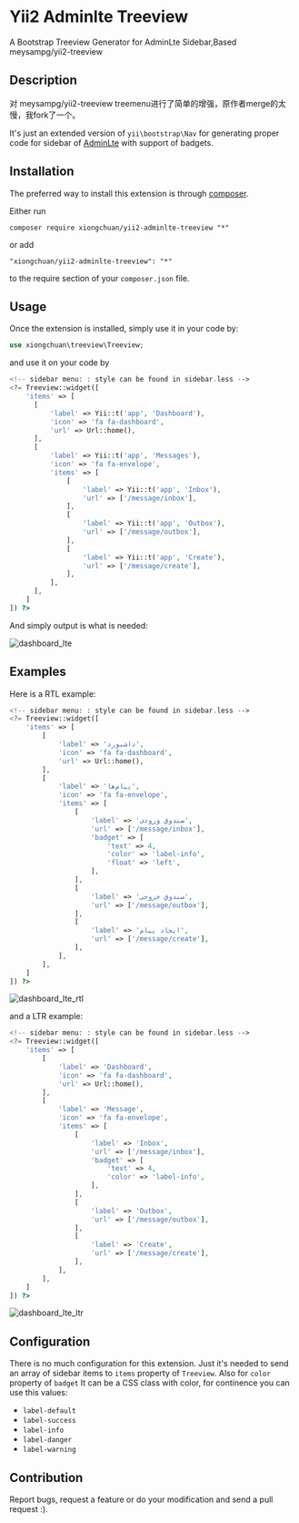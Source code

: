 Yii2 Adminlte Treeview
=============
A Bootstrap Treeview Generator for AdminLte Sidebar,Based meysampg/yii2-treeview

Description
-----------
对 meysampg/yii2-treeview treemenu进行了简单的增强，原作者merge的太慢，我fork了一个。

It's just an extended version of `yii\bootstrap\Nav` for generating proper code for sidebar of [AdminLte](https://almsaeedstudio.com/themes/AdminLTE/index.html) with support of badgets.

Installation
------------

The preferred way to install this extension is through [composer](http://getcomposer.org/download/).

Either run

```
composer require xiongchuan/yii2-adminlte-treeview "*"
```

or add

```
"xiongchuan/yii2-adminlte-treeview": "*"
```

to the require section of your `composer.json` file.


Usage
-----

Once the extension is installed, simply use it in your code by:

```php
use xiongchuan\treeview\Treeview;
```
and use it on your code by 
```php
<!-- sidebar menu: : style can be found in sidebar.less -->
<?= Treeview::widget([
    'items' => [
      [
          'label' => Yii::t('app', 'Dashboard'),
          'icon' => 'fa fa-dashboard',
          'url' => Url::home(),
      ],
      [
          'label' => Yii::t('app', 'Messages'),
          'icon' => 'fa fa-envelope',
          'items' => [
              [
                  'label' => Yii::t('app', 'Inbox'),
                  'url' => ['/message/inbox'],
              ],
              [
                  'label' => Yii::t('app', 'Outbox'),
                  'url' => ['/message/outbox'],
              ],
              [
                  'label' => Yii::t('app', 'Create'),
                  'url' => ['/message/create'],
              ],
          ],
      ],
    ]
]) ?>
```
And simply output is what is needed:

![dashboard_lte](https://cloud.githubusercontent.com/assets/1416085/19635955/f48c749c-99d2-11e6-9a9d-0ac5ff911684.png)


Examples
-------------

H‍‍‍ere is a RTL example:
```php
<!-- sidebar menu: : style can be found in sidebar.less -->
<?= Treeview::widget([
    'items' => [
        [
            'label' => 'داشبورد',
            'icon' => 'fa fa-dashboard',
            'url' => Url::home(),
        ],
        [
            'label' => 'پیام‌ها',
            'icon' => 'fa fa-envelope',
            'items' => [
                [
                    'label' => 'صندوق ورودی',
                    'url' => ['/message/inbox'],
                    'badget' => [
                        'text' => 4,
                        'color' => 'label-info',
                        'float' => 'left',
                    ],
                ],
                [
                    'label' => 'صندوق خروجی',
                    'url' => ['/message/outbox'],
                ],
                [
                    'label' => 'ایجاد پیام',
                    'url' => ['/message/create'],
                ],
            ],
        ],
    ]
]) ?>
```

![dashboard_lte_rtl](https://cloud.githubusercontent.com/assets/1416085/19637415/cfae359e-99db-11e6-8db4-78870419d6cd.png)

and a LTR example:
```php
<!-- sidebar menu: : style can be found in sidebar.less -->
<?= Treeview::widget([
    'items' => [
        [
            'label' => 'Dashboard',
            'icon' => 'fa fa-dashboard',
            'url' => Url::home(),
        ],
        [
            'label' => 'Message',
            'icon' => 'fa fa-envelope',
            'items' => [
                [
                    'label' => 'Inbox',
                    'url' => ['/message/inbox'],
                    'badget' => [
                        'text' => 4,
                        'color' => 'label-info',
                    ],
                ],
                [
                    'label' => 'Outbox',
                    'url' => ['/message/outbox'],
                ],
                [
                    'label' => 'Create',
                    'url' => ['/message/create'],
                ],
            ],
        ],
    ]
]) ?>
```
![dashboard_lte_ltr](https://cloud.githubusercontent.com/assets/1416085/19637413/cf6636cc-99db-11e6-90ab-4c0ed6cf91b1.png)

Configuration
------------------
There is no much configuration for this extension. Just it's needed to send an array of sidebar items to `items` property of `Treeview`. Also for `color` property of `badget` It can be a CSS class with color, for continence you can  use this values:

 - `label-default`
 - `label-success`
 - `label-info`
 - `label-danger`
 - `label-warning`

Contribution
----------------

Report bugs, request a feature or do your modification and send a pull request :).